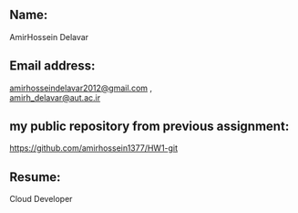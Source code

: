 ## Name:
AmirHossein Delavar

## Email address:
amirhosseindelavar2012@gmail.com ,   
amirh_delavar@aut.ac.ir

## my public repository from previous assignment:
https://github.com/amirhossein1377/HW1-git

## Resume:
Cloud Developer
